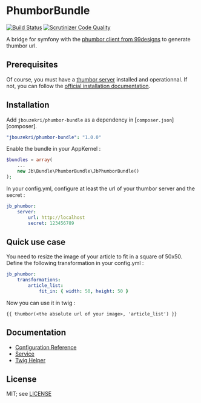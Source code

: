 PhumborBundle
=============

[![Build Status](https://travis-ci.org/jbouzekri/PhumborBundle.svg?branch=master)](https://travis-ci.org/jbouzekri/PhumborBundle)
[![Scrutinizer Code Quality](https://scrutinizer-ci.com/g/jbouzekri/PhumborBundle/badges/quality-score.png?s=a0a8958b6ab291dc6f867b7df49cf55be590c23d)](https://scrutinizer-ci.com/g/jbouzekri/PhumborBundle/)

A bridge for symfony with the [phumbor client from 99designs](https://github.com/99designs/phumbor) to generate thumbor url.

Prerequisites
-------------

Of course, you must have a [thumbor server](https://github.com/thumbor/thumbor/wiki) installed and operationnal.
If not, you can follow the [official installation documentation](https://github.com/thumbor/thumbor/wiki/Installing).

Installation
------------

Add `jbouzekri/phumbor-bundle` as a dependency in [`composer.json`][composer].

``` yml
"jbouzekri/phumbor-bundle": "1.0.0"
```

Enable the bundle in your AppKernel :

``` php
$bundles = array(
    ...
    new Jb\Bundle\PhumborBundle\JbPhumborBundle()
);
```

In your config.yml, configure at least the url of your thumbor server and the secret :

``` yml
jb_phumbor:
    server:
        url: http://localhost
        secret: 123456789
```

Quick use case
--------------

You need to resize the image of your article to fit in a square of 50x50. Define the following transformation in your config.yml :

``` yml
jb_phumbor:
    transformations:
        article_list:
            fit_in: { width: 50, height: 50 }
```

Now you can use it in twig :

``` twig
{{ thumbor(<the absolute url of your image>, 'article_list') }}
```

Documentation
-------------

* [Configuration Reference](Resources/doc/reference.md)
* [Service](Resources/doc/service.md)
* [Twig Helper](Resources/doc/twig_helper.md)

License
-------

MIT; see [LICENSE](LICENSE)
